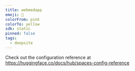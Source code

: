 ```yaml
---
title: webmedapp
emoji: 🐳
colorFrom: pink
colorTo: yellow
sdk: static
pinned: false
tags:
  - deepsite
---
```


Check out the configuration reference at https://huggingface.co/docs/hub/spaces-config-reference